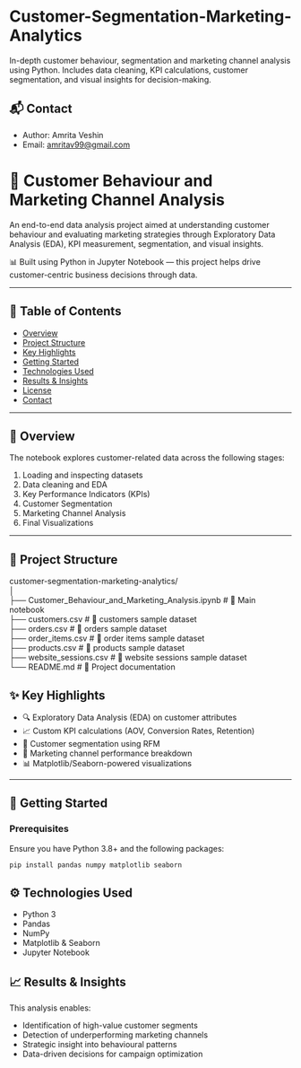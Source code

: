 # Customer-Segmentation-Marketing-Analytics
In-depth customer behaviour, segmentation and marketing channel analysis using Python. Includes data cleaning, KPI calculations, customer segmentation, and visual insights for decision-making. 

## 📬 Contact
- Author: Amrita Veshin
- Email: amritav99@gmail.com

# 🧠 Customer Behaviour and Marketing Channel Analysis

An end-to-end data analysis project aimed at understanding customer behaviour and evaluating marketing strategies through Exploratory Data Analysis (EDA), KPI measurement, segmentation, and visual insights.

📊 Built using Python in Jupyter Notebook — this project helps drive customer-centric business decisions through data.

---

## 🧾 Table of Contents

- [Overview](#overview)
- [Project Structure](#project-structure)
- [Key Highlights](#key-highlights)
- [Getting Started](#getting-started)
- [Technologies Used](#technologies-used)
- [Results & Insights](#results--insights)
- [License](#license)
- [Contact](#contact)

---

## 📌 Overview

The notebook explores customer-related data across the following stages:

1. Loading and inspecting datasets
2. Data cleaning and EDA
3. Key Performance Indicators (KPIs)
4. Customer Segmentation
5. Marketing Channel Analysis
6. Final Visualizations

---

## 📁 Project Structure

customer-segmentation-marketing-analytics/<br>
│<br>
├── Customer_Behaviour_and_Marketing_Analysis.ipynb # 📘 Main notebook <br>
├── customers.csv  # 📄 customers sample dataset <br>
├── orders.csv  # 📄 orders sample dataset<br>
├── order_items.csv  # 📄 order items sample dataset <br>
├── products.csv  # 📄 products sample dataset <br>
├── website_sessions.csv  # 📄 website sessions sample dataset <br>
└── README.md # 📘 Project documentation <br>

## ✨ Key Highlights

- 🔍 Exploratory Data Analysis (EDA) on customer attributes
- 📈 Custom KPI calculations (AOV, Conversion Rates, Retention)
- 🧩 Customer segmentation using RFM
- 📣 Marketing channel performance breakdown
- 📊 Matplotlib/Seaborn-powered visualizations

---

## 🚀 Getting Started

### Prerequisites

Ensure you have Python 3.8+ and the following packages:

```bash
pip install pandas numpy matplotlib seaborn
```

## ⚙️ Technologies Used
- Python 3
- Pandas
- NumPy
- Matplotlib & Seaborn
- Jupyter Notebook

## 📈 Results & Insights
This analysis enables:
- Identification of high-value customer segments
- Detection of underperforming marketing channels
- Strategic insight into behavioural patterns
- Data-driven decisions for campaign optimization


